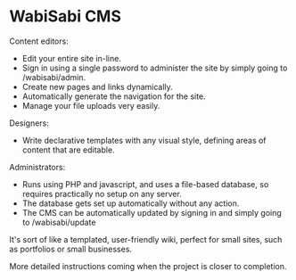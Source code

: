 
# WabiSabi CMS

Content editors:
* Edit your entire site in-line.
* Sign in using a single password to administer the site by simply going to /wabisabi/admin.
* Create new pages and links dynamically.
* Automatically generate the navigation for the site.
* Manage your file uploads very easily.

Designers:
* Write declarative templates with any visual style, defining areas of content that are editable.

Administrators:
* Runs using PHP and javascript, and uses a file-based database, so requires practically no setup on any server.
* The database gets set up automatically without any action.
* The CMS can be automatically updated by signing in and simply going to /wabisabi/update

It's sort of like a templated, user-friendly wiki, perfect for small sites, such as portfolios or small businesses.

More detailed instructions coming when the project is closer to completion.

